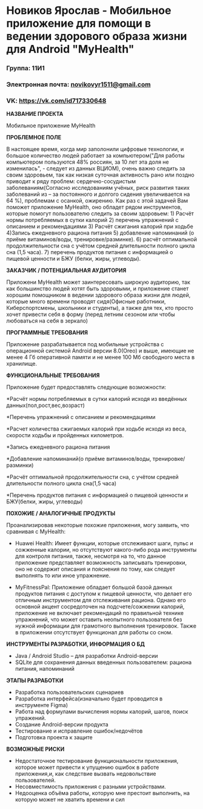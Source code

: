 # Новиков Ярослав - Мобильное приложение для помощи в ведении здорового образа жизни для Android "MyHealth"

### Группа: 11И1
### Электронная почта: novikovyr1511@gmail.com
### VK: https://vk.com/id717330648


**НАЗВАНИЕ ПРОЕКТА**

Мобильное приложение MyHealth

**ПРОБЛЕМНОЕ ПОЛЕ**

В настоящее время, когда мир заполонили цифровые технологии, и большое количество людей работает за компьютером("Для работы компьютером пользуются 48% россиян, за 10 лет эта доля не изменилась", - следует из данных ВЦИОМ), очень важно следить за своим здоровьем, так как низкая суточная активность рано или поздно приводит к ряду проблем: сердечно-сосудистым заболеваниям(Согласно исследованиям учёных, риск развития таких заболеваний из – за постоянного и долгого сидения увеличивается на 64 %), проблемам с осанкой, ожирению. Как раз с этой задачей Вам поможет приложение MyHealth, оно обладет рядом инструментов, которые помогут пользователю следить за своим здоровьем: 1) Расчёт нормы потребляемых в сутки калорий 2) перечень упражнений с описанием и рекомендациями 3) Расчёт сжигания калорий при ходьбе 4)Запись ежедневного рациона питания  5) добавление напоминаний (о приёме витаминов/воды, тренировке/разминке). 6) расчёт оптимальной продолжительности сна с учётом средней длительности полного цикла сна (1,5 часа). 7) перечень продуктов питания с информацией о пищевой ценности и БЖУ (белки, жиры, углеводы).


**ЗАКАЗЧИК / ПОТЕНЦИАЛЬНАЯ АУДИТОРИЯ**

Приложени MyHealth может заинтересовать широкую аудиторию, так как большинство людей хотят быть здоровыми, и приложение станет хорошим помощником в ведении здорового образа жизни для людей, которые много времени проводят сидя(Офисные работники, Киберспортсмены, школьники и студенты), а также для тех, кто просто хочет привести себя в форму (перед летним сезоном или чтобы любоваться на себя в зеркало)

**ПРОГРАММНЫЕ ТРЕБОВАНИЯ** 

Приложение разрабатывается под мобильные устройства с операционной системой Android версии 8.0(Oreo) и выше, имеющие не менее 4 Гб оперативной памяти и не менее 100 Мб свободного места в хранилище.

**ФУНКЦИОНАЛЬНЫЕ ТРЕБОВАНИЯ**

Приложение будет предоставлять следующие возможности:


*Расчёт нормы потребляемых в сутки калорий исходя из введённых данных(пол,рост,вес,возраст)

*Перечень упражнений с описанием и рекомендациями

*Расчет количества сжигаемых калорий при ходьбе исходя из веса, скорости ходьбы и пройденных километров.

*Запись ежедневного рациона питания

*Добавление напоминаний(о приёме витаминов/воды, тренировке/разминки)

*Расчёт оптимальной продолжительности сна, с учётом средней длительности полного цикла сна(1,5 часа)

*Перечень продуктов питания с информацией о пищевой ценности и БЖУ(белки, жиры, углеводы)


**ПОХОЖИЕ / АНАЛОГИЧНЫЕ ПРОДУКТЫ**

Проанализировав некоторые похожие приложения, могу заявить, что сравнивая с MyHealth:

* Huawei Health: Имеет функции, которые отслеживают шаги, пульс и сожженные калории, но отсутствуют какого-либо рода инструменты для контроля питания, также, несмотря на то, что данное приложение представляет возможность записывать тренировки, оно не содержит описания и пояснения по тому, как следует выполнять то или иное упражнение. 

* MyFitnessPal: Приложение обладает большой базой данных продуктов питания с доступом к пищевой ценности, что делает его отличным инструментом для отслеживания рациона. Однако его основной акцент сосредоточен на подсчете/сожжении калорий, приложение не включает рекомендаций по правильной технике упражнений, что может оставить неопытного пользователя без нужной информации для грамотного выполнения тренировок. Также в приложении отсутствует функционал для работы со сном.
 


**ИНСТРУМЕНТЫ РАЗРАБОТКИ, ИНФОРМАЦИЯ О БД**

*	Java / Android Studio – для разработки Android-версии
*	SQLite для сохранения данных введенных пользователем: рациона питания, напоминаний

**ЭТАПЫ РАЗРАБОТКИ**

* Разработка пользовательских сценариев
* Разработка интерфейса(изначально будет проводится в инструменте Figma)
* Работа над формулами вычисления нормы калорий, шагов, поиск упражений. 
* Создание Android-версии продукта
* Тестирование и исправление ошибок/недочётов
* Подготовка проекта к защите

**ВОЗМОЖНЫЕ РИСКИ**
* Недостаточное тестирование функциональности приложения, которое может привести к упущению ошибок в работе приложения,и, как следствие вызвать недовольствие пользователей.
* Несовместимость приложения с разными устройствами.
* Недооценка объёма работы, которую мне престоит выполнить, на которую может не хватить времени и сил 
